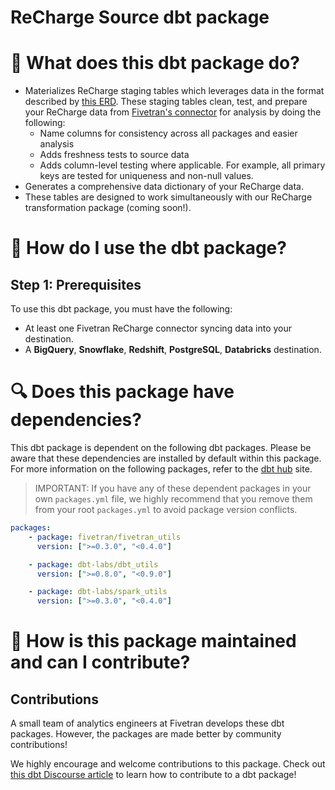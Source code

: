 
# ReCharge Source dbt package

# 📣 What does this dbt package do?
- Materializes ReCharge staging tables which leverages data in the format described by [this ERD](https://fivetran.com/docs/applications/recharge#schemainformation). These staging tables clean, test, and prepare your ReCharge data from [Fivetran's connector](https://fivetran.com/docs/applications/recharge) for analysis by doing the following:
  - Name columns for consistency across all packages and easier analysis
  - Adds freshness tests to source data
  - Adds column-level testing where applicable. For example,  all primary keys are tested for uniqueness and non-null values.
- Generates a comprehensive data dictionary of your ReCharge data.
- These tables are designed to work simultaneously with our ReCharge transformation package (coming soon!).

# 🎯 How do I use the dbt package?
## Step 1: Prerequisites
To use this dbt package, you must have the following:
- At least one Fivetran ReCharge connector syncing data into your destination.
- A **BigQuery**, **Snowflake**, **Redshift**, **PostgreSQL**, **Databricks** destination.
    
# 🔍 Does this package have dependencies?
This dbt package is dependent on the following dbt packages. Please be aware that these dependencies are installed by default within this package. For more information on the following packages, refer to the [dbt hub](https://hub.getdbt.com/) site.
> IMPORTANT: If you have any of these dependent packages in your own `packages.yml` file, we highly recommend that you remove them from your root `packages.yml` to avoid package version conflicts.
```yml
packages:
    - package: fivetran/fivetran_utils
      version: [">=0.3.0", "<0.4.0"]

    - package: dbt-labs/dbt_utils
      version: [">=0.8.0", "<0.9.0"]

    - package: dbt-labs/spark_utils
      version: [">=0.3.0", "<0.4.0"]
```
          
# 🙌 How is this package maintained and can I contribute?
## Contributions
A small team of analytics engineers at Fivetran develops these dbt packages. However, the packages are made better by community contributions! 

We highly encourage and welcome contributions to this package. Check out [this dbt Discourse article](https://discourse.getdbt.com/t/contributing-to-a-dbt-package/657) to learn how to contribute to a dbt package!
